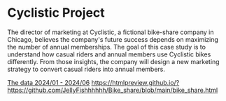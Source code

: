 # Cyclistic Project
The director of marketing at Cyclistic, a fictional bike-share company in Chicago, believes the company's future success depends on maximizing the number of annual memberships. The goal of this case study is to understand how casual riders and annual members use Cyclistic bikes differently. From those insights, the company will design a new marketing strategy to convert casual riders into annual members.


[The data 2024/01 - 2024/06](https://divvy-tripdata.s3.amazonaws.com/index.html)
https://htmlpreview.github.io/?https://github.com/JellyFishhhhhh/Bike_share/blob/main/bike_share.html

